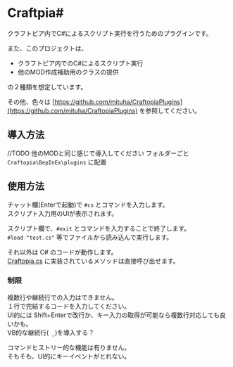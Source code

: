 ﻿Craftpia#
=============================

クラフトピア内でC#によるスクリプト実行を行うためのプラグインです。  

また、このプロジェクトは、  

* クラフトピア内でのC#によるスクリプト実行
* 他のMOD作成補助用のクラスの提供

の２種類を想定しています。  

その他、色々は [https://github.com/mituha/CraftopiaPlugins](https://github.com/mituha/CraftopiaPlugins) を参照してください。

## 導入方法
//TODO	他のMODと同じ感じで導入してください
フォルダーごと `Craftopia\BepInEx\plugins` に配置

## 使用方法
チャット欄(Enterで起動)で `#cs` とコマンドを入力します。  
スクリプト入力用のUIが表示されます。  

スクリプト欄で、`#exit` とコマンドを入力することで終了します。  
`#load "test.cs"` 等でファイルから読み込んで実行します。

それ以外は C# のコードが動作します。  
[Craftopia.cs](https://github.com/mituha/CraftopiaPlugins/blob/main/CraftopiaSharp/CraftopiaSharp.cs) に実装されているメソッドは直接呼び出せます。


### 制限
複数行や継続行での入力はできません。  
１行で完結するコードを入力してください。  
UI的には Shift+Enterで改行か、キー入力の取得が可能なら複数行対応しても良いかも。  
VB的な継続行(` _`)を導入する？  

コマンドヒストリー的な機能は有りません。  
そもそも、UI的にキーイベントがとれない。  


